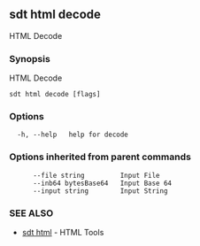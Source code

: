 ## sdt html decode

HTML Decode

### Synopsis

HTML Decode

```
sdt html decode [flags]
```

### Options

```
  -h, --help   help for decode
```

### Options inherited from parent commands

```
      --file string         Input File
      --inb64 bytesBase64   Input Base 64
      --input string        Input String
```

### SEE ALSO

* [sdt html](sdt_html.md)	 - HTML Tools

